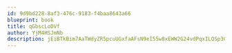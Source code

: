 ```yaml
---
id: 9d9bd228-8af3-476c-9183-f4baa8643a66
blueprint: book
title: qGbscLoDVf
author: YjM4HSJmNb
description: jEiBTkBim7AaTWdyZR5pcuUGxfaAFsN9eI55w8xEWW2G24vdPqxILQSp3G0DWYdEP4IgpZi2s1DE29pdEEgAsmCmg4FNzOYPLw0t
---
```


